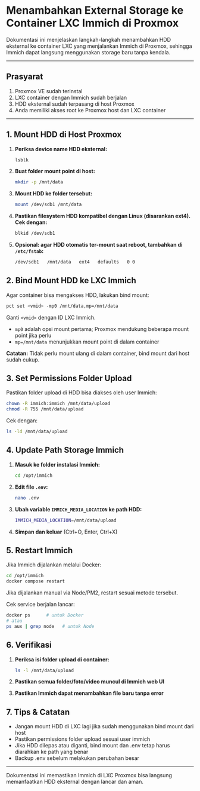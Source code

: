 # Menambahkan External Storage ke Container LXC Immich di Proxmox

Dokumentasi ini menjelaskan langkah-langkah menambahkan HDD eksternal ke container LXC yang menjalankan Immich di Proxmox, sehingga Immich dapat langsung menggunakan storage baru tanpa kendala.

---

## Prasyarat

1. Proxmox VE sudah terinstal
2. LXC container dengan Immich sudah berjalan
3. HDD eksternal sudah terpasang di host Proxmox
4. Anda memiliki akses root ke Proxmox host dan LXC container

---

## 1. Mount HDD di Host Proxmox

1. **Periksa device name HDD eksternal:**
   ```bash
   lsblk
   ```

2. **Buat folder mount point di host:**
   ```bash
   mkdir -p /mnt/data
   ```

3. **Mount HDD ke folder tersebut:**
   ```bash
   mount /dev/sdb1 /mnt/data
   ```

4. **Pastikan filesystem HDD kompatibel dengan Linux (disarankan ext4). Cek dengan:**
   ```bash
   blkid /dev/sdb1
   ```

5. **Opsional: agar HDD otomatis ter-mount saat reboot, tambahkan di `/etc/fstab`:**
   ```bash
   /dev/sdb1   /mnt/data   ext4   defaults   0 0
   ```

## 2. Bind Mount HDD ke LXC Immich

Agar container bisa mengakses HDD, lakukan bind mount:

```bash
pct set <vmid> -mp0 /mnt/data,mp=/mnt/data
```

Ganti `<vmid>` dengan ID LXC Immich.

- `mp0` adalah opsi mount pertama; Proxmox mendukung beberapa mount point jika perlu
- `mp=/mnt/data` menunjukkan mount point di dalam container

**Catatan:** Tidak perlu mount ulang di dalam container, bind mount dari host sudah cukup.

## 3. Set Permissions Folder Upload

Pastikan folder upload di HDD bisa diakses oleh user Immich:

```bash
chown -R immich:immich /mnt/data/upload
chmod -R 755 /mnt/data/upload
```

Cek dengan:
```bash
ls -ld /mnt/data/upload
```

## 4. Update Path Storage Immich

1. **Masuk ke folder instalasi Immich:**
   ```bash
   cd /opt/immich
   ```

2. **Edit file `.env`:**
   ```bash
   nano .env
   ```

3. **Ubah variable `IMMICH_MEDIA_LOCATION` ke path HDD:**
   ```bash
   IMMICH_MEDIA_LOCATION=/mnt/data/upload
   ```

4. **Simpan dan keluar** (Ctrl+O, Enter, Ctrl+X)

## 5. Restart Immich

Jika Immich dijalankan melalui Docker:
```bash
cd /opt/immich
docker compose restart
```

Jika dijalankan manual via Node/PM2, restart sesuai metode tersebut.

Cek service berjalan lancar:
```bash
docker ps      # untuk Docker
# atau
ps aux | grep node   # untuk Node
```

## 6. Verifikasi

1. **Periksa isi folder upload di container:**
   ```bash
   ls -l /mnt/data/upload
   ```

2. **Pastikan semua folder/foto/video muncul di Immich web UI**

3. **Pastikan Immich dapat menambahkan file baru tanpa error**

## 7. Tips & Catatan

- Jangan mount HDD di LXC lagi jika sudah menggunakan bind mount dari host
- Pastikan permissions folder upload sesuai user immich
- Jika HDD dilepas atau diganti, bind mount dan .env tetap harus diarahkan ke path yang benar
- Backup .env sebelum melakukan perubahan besar

---

Dokumentasi ini memastikan Immich di LXC Proxmox bisa langsung memanfaatkan HDD eksternal dengan lancar dan aman.
